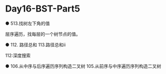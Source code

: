 # Day16-BST-Part5
● 513.找树左下角的值

层序遍历，找每层的一个树节点的值。

● 112. 路径总和  113.路径总和ii

112:深度搜索

● 106.从中序与后序遍历序列构造二叉树 105.从前序与中序遍历序列构造二叉树
